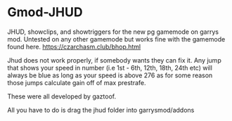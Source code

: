 # Gmod-JHUD
JHUD, showclips, and showtriggers for the new pg gamemode on garrys mod. Untested on any other gamemode but works fine with the gamemode found here. https://czarchasm.club/bhop.html

Jhud does not work properly, if somebody wants they can fix it. Any jump that shows your speed in number (i.e 1st - 6th, 12th, 18th, 24th etc) will always be blue as long as your speed is above 276 as for some reason those jumps calculate gain off of max prestrafe.



These were all developed by gaztoof.


All you have to do is drag the jhud folder into garrysmod/addons

